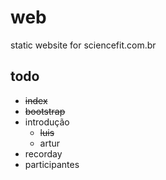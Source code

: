 # web
static website for sciencefit.com.br

## todo
* ~~index~~
* ~~bootstrap~~
* introdução
    * ~~luis~~
    * artur
* recorday
* participantes
